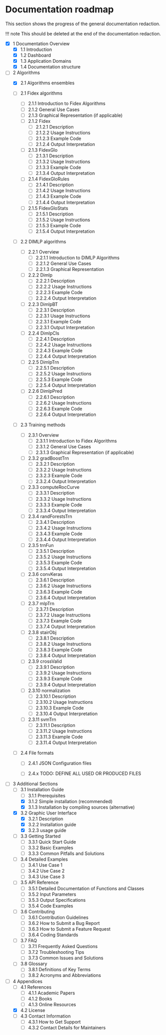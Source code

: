 # Documentation roadmap

This section shows the progress of the general documentation redaction.

!!! note
    This should be deleted at the end of the documentation redaction.

- [x] 1 Documentation Overview
    * [x] 1.1 Introduction
    * [x] 1.2 Dashboard
    * [x] 1.3 Application Domains
    * [x] 1.4 Documentation structure

- [ ] 2 Algorithms
    * [x] 2.1 Algorithms ensembles

    * [ ] 2.1 Fidex algorithms
        * [ ] 2.1.1 Introduction to Fidex Algorithms
        * [ ] 2.1.2 General Use Cases
        * [ ] 2.1.3 Graphical Representation (if applicable)
        * [ ] 2.1.2 Fidex
            * [ ] 2.1.2.1 Description
            * [ ] 2.1.2.2 Usage Instructions
            * [ ] 2.1.2.3 Example Code
            * [ ] 2.1.2.4 Output Interpretation
        * [ ] 2.1.3 FidexGlo
            * [ ] 2.1.3.1 Description
            * [ ] 2.1.3.2 Usage Instructions
            * [ ] 2.1.3.3 Example Code
            * [ ] 2.1.3.4 Output Interpretation
        * [ ] 2.1.4 FidexGloRules
            * [ ] 2.1.4.1 Description
            * [ ] 2.1.4.2 Usage Instructions
            * [ ] 2.1.4.3 Example Code
            * [ ] 2.1.4.4 Output Interpretation
        * [ ] 2.1.5 FidexGloStats
            * [ ] 2.1.5.1 Description
            * [ ] 2.1.5.2 Usage Instructions
            * [ ] 2.1.5.3 Example Code
            * [ ] 2.1.5.4 Output Interpretation

    * [ ] 2.2 DIMLP algorithms 
        * [ ] 2.2.1 Overview
            * [ ] 2.2.1.1 Introduction to DIMLP Algorithms
            * [ ] 2.2.1.2 General Use Cases
            * [ ] 2.2.1.3 Graphical Representation
        * [ ] 2.2.2 Dimlp
            * [ ] 2.2.2.1 Description
            * [ ] 2.2.2.2 Usage Instructions
            * [ ] 2.2.2.3 Example Code
            * [ ] 2.2.2.4 Output Interpretation
        * [ ] 2.2.3 DimlpBT
            * [ ] 2.2.3.1 Description
            * [ ] 2.2.3.1 Usage Instructions
            * [ ] 2.2.3.1 Example Code
            * [ ] 2.2.3.1 Output Interpretation
        * [ ] 2.2.4 DimlpCls
            * [ ] 2.2.4.1 Description
            * [ ] 2.2.4.2 Usage Instructions
            * [ ] 2.2.4.3 Example Code
            * [ ] 2.2.4.4 Output Interpretation
        * [ ] 2.2.5 DimlpTrn
            * [ ] 2.2.5.1 Description
            * [ ] 2.2.5.2 Usage Instructions
            * [ ] 2.2.5.3 Example Code
            * [ ] 2.2.5.4 Output Interpretation
        * [ ] 2.2.6 DimlpPred
            * [ ] 2.2.6.1 Description
            * [ ] 2.2.6.2 Usage Instructions
            * [ ] 2.2.6.3 Example Code
            * [ ] 2.2.6.4 Output Interpretation

    * [ ] 2.3 Training methods
        * [ ] 2.3.1 Overview
            * [ ] 2.3.1.1 Introduction to Fidex Algorithms
            * [ ] 2.3.1.2 General Use Cases
            * [ ] 2.3.1.3 Graphical Representation (if applicable)
        * [ ] 2.3.2 gradBoostTrn
            * [ ] 2.3.2.1 Description
            * [ ] 2.3.2.2 Usage Instructions
            * [ ] 2.3.2.3 Example Code
            * [ ] 2.3.2.4 Output Interpretation
        * [ ] 2.3.3 computeRocCurve      
            * [ ] 2.3.3.1 Description
            * [ ] 2.3.3.2 Usage Instructions
            * [ ] 2.3.3.3 Example Code
            * [ ] 2.3.3.4 Output Interpretation
        * [ ] 2.3.4 randForestsTrn
            * [ ] 2.3.4.1 Description
            * [ ] 2.3.4.2 Usage Instructions
            * [ ] 2.3.4.3 Example Code
            * [ ] 2.3.4.4 Output Interpretation
        * [ ] 2.3.5 trnFun
            * [ ] 2.3.5.1 Description
            * [ ] 2.3.5.2 Usage Instructions
            * [ ] 2.3.5.3 Example Code
            * [ ] 2.3.5.4 Output Interpretation
        * [ ] 2.3.6 convKeras    
            * [ ] 2.3.6.1 Description
            * [ ] 2.3.6.2 Usage Instructions
            * [ ] 2.3.6.3 Example Code
            * [ ] 2.3.6.4 Output Interpretation
        * [ ] 2.3.7 mlpTrn   
            * [ ] 2.3.7.1 Description
            * [ ] 2.3.7.2 Usage Instructions
            * [ ] 2.3.7.3 Example Code
            * [ ] 2.3.7.4 Output Interpretation
        * [ ] 2.3.8 stairObj
            * [ ] 2.3.8.1 Description
            * [ ] 2.3.8.2 Usage Instructions
            * [ ] 2.3.8.3 Example Code
            * [ ] 2.3.8.4 Output Interpretation
        * [ ] 2.3.9 crossValid    
            * [ ] 2.3.9.1 Description
            * [ ] 2.3.9.2 Usage Instructions
            * [ ] 2.3.9.3 Example Code
            * [ ] 2.3.9.4 Output Interpretation
        * [ ] 2.3.10 normalization
            * [ ] 2.3.10.1 Description
            * [ ] 2.3.10.2 Usage Instructions
            * [ ] 2.3.10.3 Example Code
            * [ ] 2.3.10.4 Output Interpretation
        * [ ] 2.3.11 svmTrn
            * [ ] 2.3.11.1 Description
            * [ ] 2.3.11.2 Usage Instructions
            * [ ] 2.3.11.3 Example Code
            * [ ] 2.3.11.4 Output Interpretation

    * [ ] 2.4 File formats
        * [ ] 2.4.1 JSON Configuration files
        * [ ] 2.4.x TODO: DEFINE ALL USED OR PRODUCED FILES

    
- [ ] 3 Additional Sections
    * [ ] 3.1 Installation Guide
        * [ ] 3.1.1 Prerequisites
        * [x] 3.1.2 Simple installation (recommended)
        * [x] 3.1.3 Installation by compiling sources (alternative)
    * [x] 3.2 Graphic User Interface
        * [x] 3.2.1 Description
        * [x] 3.2.2 Installation guide
        * [x] 3.2.3 usage guide
    * [ ] 3.3 Getting Started
        * [ ] 3.3.1 Quick Start Guide
        * [ ] 3.3.2 Basic Examples
        * [ ] 3.3.3 Common Pitfalls and Solutions
    * [ ] 3.4 Detailed Examples
        * [ ] 3.4.1 Use Case 1
        * [ ] 3.4.2 Use Case 2
        * [ ] 3.4.3 Use Case 3
    * [ ] 3.5 API Reference
        * [ ] 3.5.1 Detailed Documentation of Functions and Classes
        * [ ] 3.5.2 Input Parameters
        * [ ] 3.5.3 Output Specifications
        * [ ] 3.5.4 Code Examples
    * [ ] 3.6 Contributing
        * [ ] 3.6.1 Contribution Guidelines
        * [ ] 3.6.2 How to Submit a Bug Report
        * [ ] 3.6.3 How to Submit a Feature Request
        * [ ] 3.6.4 Coding Standards
    * [ ] 3.7 FAQ
        * [ ] 3.7.1 Frequently Asked Questions
        * [ ] 3.7.2 Troubleshooting Tips
        * [ ] 3.7.3 Common Issues and Solutions
    * [ ] 3.8 Glossary
        * [ ] 3.8.1 Definitions of Key Terms
        * [ ] 3.8.2 Acronyms and Abbreviations

- [ ] 4 Appendices
    * [ ] 4.1 References
        * [ ] 4.1.1 Academic Papers
        * [ ] 4.1.2 Books
        * [ ] 4.1.3 Online Resources
    * [x] 4.2 License
    * [ ] 4.3 Contact Information
        * [ ] 4.3.1 How to Get Support
        * [ ] 4.3.2 Contact Details for Maintainers
